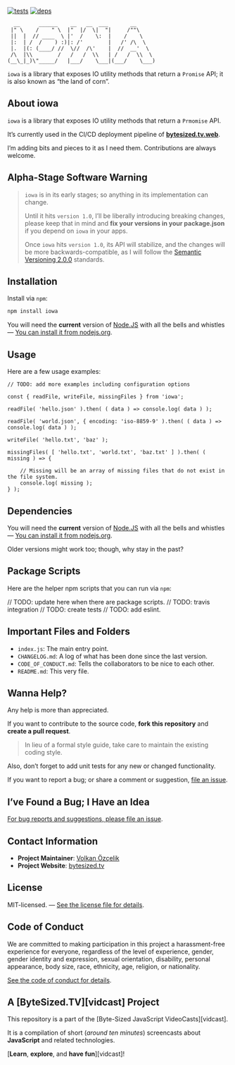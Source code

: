 [![tests][tests]][tests-url]
[![deps][deps]][deps-url]

[tests]: https://img.shields.io/travis/jsbites/iowa.svg
[tests-url]: https://travis-ci.org/jsbites/iowa
[deps]: https://david-dm.org/jsbites/iowa.svg
[deps-url]: https://david-dm.org/jsbites/iowa

```
  __      ______    __   __  ___       __
 |" \    /    " \  |"  |/  \|  "|     /""\
 ||  |  // ____  \ |'  /    \:  |    /    \
 |:  | /  /    ) :)|: /'        |   /' /\  \
 |.  |(: (____/ //  \//  /\'    |  //  __'  \
 /\  |\\        /   /   /  \\   | /   /  \\  \
(__\_|_)\"_____/   |___/    \___|(___/    \___)
```

`iowa` is a library that exposes IO utility methods that return a `Promise` API; it is also known as “the land of corn”.

## About **iowa**

`iowa` is a library that exposes IO utility methods that return a `Prmomise` API.

It’s currently used in the CI/CD deployment pipeline of [**bytesized.tv.web**](https://github.com/jsbites/bytesized.tv.web).

I’m adding bits and pieces to it as I need them. Contributions are always welcome.


## Alpha-Stage Software Warning

> `iowa` is in its early stages; so anything in its implementation can change.
>
> Until it hits `version 1.0`, I’ll be liberally introducing breaking changes, please keep that in mind and **fix your versions in your package.json** if you depend on `iowa` in your apps.
>
> Once `iowa` hits `version 1.0`, its API will stabilize, and the changes will be more backwards-compatible, as I will follow the [Semantic Versioning 2.0.0](http://semver.org/spec/v2.0.0.html) standards.

## Installation

Install via `npm`:

```bash
npm install iowa
```

You will need the **current** version of [Node.JS](https://nodejs.org/) with all the bells and whistles — [You can install it from nodejs.org](https://nodejs.org/).

## Usage

Here are a few usage examples:

```
// TODO: add more examples including configuration options

const { readFile, writeFile, missingFiles } from 'iowa';

readFile( 'hello.json' ).then( ( data ) => console.log( data ) );

readFile( 'world.json', { encoding: 'iso-8859-9' ).then( ( data ) => console.log( data ) );

writeFile( 'hello.txt', 'baz' );

missingFiles( [ 'hello.txt', 'world.txt', 'baz.txt' ] ).then( ( missing ) => {

    // Missing will be an array of missing files that do not exist in the file system.
    console.log( missing );
} );

```

## Dependencies

You will need the **current** version of [Node.JS](https://nodejs.org/) with all the bells and whistles — [You can install it from nodejs.org](https://nodejs.org/).

Older versions might work too; though, why stay in the past?

## Package Scripts

Here are the helper npm scripts that you can run via `npm`:

// TODO: update here when there are package scripts.
// TODO: travis integration
// TODO: create tests
// TODO: add eslint.

## Important Files and Folders

* `index.js`: The main entry point.
* `CHANGELOG.md`: A log of what has been done since the last version.
* `CODE_OF_CONDUCT.md`: Tells the collaborators to be nice to each other.
* `README.md`: This very file.

## Wanna Help?

Any help is more than appreciated.

If you want to contribute to the source code, **fork this repository** and **create a pull request**.

> In lieu of a formal style guide, take care to maintain the existing coding style.

Also, don’t forget to add unit tests for any new or changed functionality.

If you want to report a bug; or share a comment or suggestion, [file an issue](https://github.com/iowa/bytesized.tv.app/issues/new).

## I’ve Found a Bug; I Have an Idea

[For bug reports and suggestions, please file an issue](https://github.com/jsbites/iowa/issues/new).

## Contact Information

* **Project Maintainer**: [Volkan Özçelik](https://volkan.io/)
* **Project Website**: [bytesized.tv](https://bytesized.tv)

## License

MIT-licensed. — [See the license file for details](LICENSE.md).

## Code of Conduct

We are committed to making participation in this project a harassment-free experience for everyone, regardless of the level of experience, gender, gender identity and expression, sexual orientation, disability, personal appearance, body size, race, ethnicity, age, religion, or nationality.

[See the code of conduct for details](CODE_OF_CONDUCT.md).

## A [ByteSized.TV][vidcast] Project

This repository is a part of the [Byte-Sized JavaScript VideoCasts][vidcast].

It is a compilation of short (*around ten minutes*) screencasts about **JavaScript** and related technologies.

[**Learn**, **explore**, and **have fun**][vidcast]!

